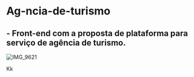 # Ag-ncia-de-turismo
## - Front-end com a proposta de plataforma para serviço de agência de turismo. 

![IMG_9621](https://user-images.githubusercontent.com/60757768/83658935-44bc6c80-a599-11ea-8f34-46a222cef3cf.gif)


Kk
